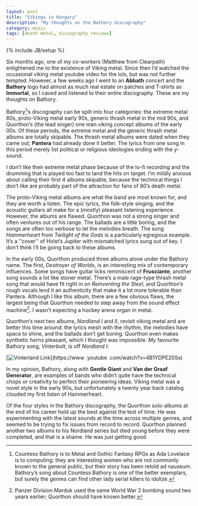 ```yaml
---
layout: post
title: "Vikings in Hungary"
description: "My thoughts on the Bathory discography"
category: music
tags: [death metal, discography reviews]
---
```

{% include JB/setup %}

Six months ago, one of my co-workers (Matthew from Clearpath) enlightened
me to the existence of Viking metal. Since then I’d watched the occasional
viking metal youtube video for the lols, but was not further tempted.
However, a few weeks ago I went to an **Abbath** concert and the **Bathory**
logo had almost as much real estate on patches and T-shirts as **Immortal**,
so I
caved and listened to their entire discography. These are my thoughts on Bathory.

Bathory[^1]’s discography can be split into four categories: the extreme
metal 80s, proto-Viking metal early 90s, generic thrash metal in the mid 90s, and
Quorthon’s (the lead singer) one man viking concept albums of the early 00s.
Of these periods, the extreme metal and the generic thrash metal albums
are totally skipable. The thrash metal albums were dated when they came
out; **Pantera** had already done it better. The lyrics from one song in this
period merely list political or religious ideologies ending with the y-sound.

I don’t like their extreme metal phase because of the lo-fi recording and
the drumming that is played too fast to land the hits on target. I’m mildly
anxious about calling their first 4 albums skipable, because the technical
things I don’t like are probably part of the attraction for fans of 80’s death metal.

The proto-Viking metal albums are what the band are most known for, and they
are worth a listen. The epic lyrics, the folk-style singing, and the
acoustic guitars all make for a (mostly) pleasant listening experience.
However, the albums are flawed. Quorthon was not a strong singer and often
ventures out of his range. The ballads are a little boring, and the songs
are often too verbose to let the melodies breath. The song *Hammerheart*
from *Twilight of the Gods* is a particularly egregious example. It’s a
''cover'' of Holst’s Jupiter with mismatched lyrics sung out of key. I don’t think I’ll be going back to these albums.

In the early 00s, Quorthon produced three albums alone under the Bathory
name. The first, *Destroyer of Worlds*, is an interesting mix of contemporary
influences. Some songs have guitar licks reminiscent of **Frusciante**, another
song sounds a lot like stoner metal. There’s a male rage-type thrash metal
song that would have fit right in on *Reinventing the Steel*, and Quorthon’s
rough vocals lend it an authenticity that make it a lot more tolerable than
Pantera. Although I like this album, there are a few obvious flaws, the
largest being that Quorthon needed to step away from the sound effect
machine[^2]. I wasn’t expecting a hockey arena organ in metal.

Quorthon’s next two albums, *Nordland I* and *II*, revisit viking metal and are
better this time around: the lyrics mesh with the rhythm, the melodies have
space to shine, and the ballads don’t get boring. Quorthon even makes
synthetic horns pleasant, which I thought was impossible. My favourite
Bathory song, *Vinterbolt*, is off *Nordland I*:

[![Vinterland Link](http://img.youtube.com/vi/4B1YDPE20Ss/0.jpg)](https://www
.youtube
.com/watch?v=4B1YDPE20Ss)

In my opinion, Bathory, along with **Gentle Giant** and **Van der Graaf
Generator**, are examples of bands who didn’t quite have the technical chops
or creativity to perfect their pioneering ideas. Viking metal was a novel style
in the early 90s, but unfortunately a twenty year back catalog clouded my
first listen of Hammerheart.

Of the four styles in the Bathory discography, the Quorthon solo-albums at
the end of his career hold up the best against the test of time. He was
experimenting with the latest sounds at the time across multiple genres, and
seemed to be trying to fix issues from record to record. Quorthon planned
another two albums to his Nordland series but died young before they were completed, and that is a shame. He was just getting good.

[^1]: Countess Bathory is to Metal and Gothic Fantasy RPGs as Ada Lovelace is to computing: they are interesting women who are not commonly known to the general public, but their story has been retold ad nauseum. Bathory’s song about Countess Bathory is one of the better exemplars, but surely the genres can find other lady serial killers to idolize.

[^2]: Panzer Division Marduk used the same World War 2 bombing sound two years earlier; Quorthon should have known better.

